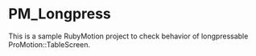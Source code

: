 # PM_Longpress

This is a sample RubyMotion project to check behavior of longpressable ProMotion::TableScreen.
